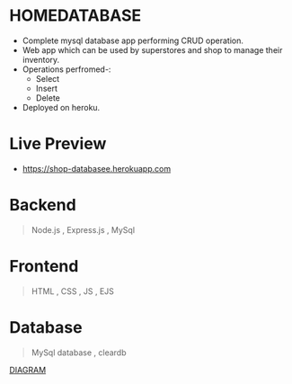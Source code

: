 # HOMEDATABASE
- Complete mysql database app performing CRUD operation.
- Web app which can be used by superstores and shop to manage their inventory.
- Operations perfromed-:
  -  Select
  -  Insert
  -  Delete
- Deployed on heroku.

 # Live Preview
- https://shop-databasee.herokuapp.com

# Backend
> Node.js , Express.js , MySql

# Frontend
> HTML , CSS , JS , EJS

# Database
> MySql database , cleardb


[DIAGRAM](/IMG-4794)
